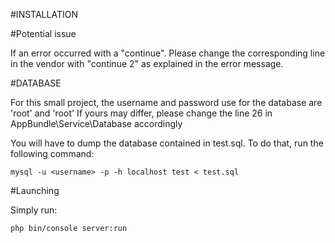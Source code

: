#INSTALLATION

#Potential issue

If an error occurred with a "continue". Please change the corresponding line in the vendor with "continue 2" as 
explained in the error message. 

#DATABASE

For this small project, the username and password use for the database are 'root' and 'root'
If yours may differ, please change the line 26 in AppBundle\Service\Database accordingly

You will have to dump the database contained in test.sql. To do that, run the following command:

``` mysql -u <username> -p -h localhost test < test.sql ```

#Launching

Simply run:

``` php bin/console server:run ```

